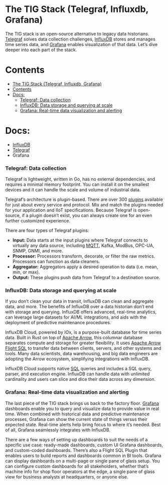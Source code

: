 # The TIG Stack (Telegraf, Influxdb, Grafana)

The TIG stack is an open-source alternative to legacy data historians. [Telegraf](https://www.influxdata.com/time-series-platform/telegraf/) solves data collection challenges, [InfluxDB](https://www.influxdata.com/products/influxdb-cloud/) stores and manages time series data, and [Grafana](https://www.influxdata.com/grafana/) enables visualization of that data. Let’s dive deeper into each part of the stack.

# Contents

- [The TIG Stack (Telegraf, Influxdb, Grafana)](#the-tig-stack-telegraf-influxdb-grafana)
- [Contents](#contents)
- [Docs:](#docs)
    - [Telegraf: Data collection](#telegraf-data-collection)
    - [InfluxDB: Data storage and querying at scale](#influxdb-data-storage-and-querying-at-scale)
    - [Grafana: Real-time data visualization and alerting](#grafana-real-time-data-visualization-and-alerting)


# Docs: 

- [InfluxDB](./InfluxDb.md)
- [Telegraf](./Telegraf-1-19-docs.md)
- Grafana

### Telegraf: Data collection

Telegraf is lightweight, written in Go, has no external dependencies,
 and requires a minimal memory footprint. You can install it on the 
smallest devices and it can handle the scale and volume of industrial 
data.

Telegraf’s architecture is plugin-based. There are over 300 [plugins](https://www.influxdata.com/products/integrations/)
 available for just about every service and protocol. Mix and match the 
plugins needed for your application and IIoT specifications. Because 
Telegraf is open-source, if a plugin doesn’t exist, you can always 
create one for an even further customized experience.

There are four types of Telegraf plugins:

- **Input:** Data starts at the input plugins where Telegraf connects to virtually any data source, including [MQTT](https://www.influxdata.com/mqtt/), Kafka, ModBus, OPC-UA, SNMP, GNMI, and more.
- **Processor:** Processors transform, decorate, or filter the raw metrics. Processors can function as data cleaners.
- **Aggregator:** Aggregators apply a desired operation to data (i.e. mean, min, or max).
- **Output:** These plugins push data from Telegraf to a destination source.

### InfluxDB: Data storage and querying at scale

If you don’t clean your data in transit, InfluxDB can clean and 
aggregate data, and more. The benefits of InfluxDB over a data historian
 don’t end with storage and querying. InfluxDB offers advanced, 
real-time analytics, can leverage large datasets for AI/ML integrations,
 and aids with the deployment of predictive maintenance procedures.

InfluxDB Cloud, powered by IOx, is a purpose-built database for time series data. Built in Rust on top of [Apache Arrow](https://www.influxdata.com/glossary/apache-arrow/), this columnar database separates compute and storage for greater flexibility. It uses [Apache Arrow Flight SQL](https://www.influxdata.com/glossary/apache-arrow-flight-sql/)
 to transfer data between clients, servers, and other systems and tools.
 Many data scientists, data warehousing, and big data engineers are 
adopting the Arrow ecosystem, simplifying integrations with InfluxDB.

InfluxDB Cloud supports native [SQL](https://www.influxdata.com/products/sql/)
 queries and includes a SQL query, parser, and execution engine. 
InfluxDB can handle data with unlimited cardinality and users can slice 
and dice their data across any dimension.

### Grafana: Real-time data visualization and alerting

The last piece of the TIG stack brings us back to the factory floor. [Grafana](https://www.influxdata.com/grafana/)
 dashboards enable you to query and visualize data to provide value in 
real time. When combined with historical data and predictive maintenance
 processes, Grafana can show the current state of things versus their 
expected state. Real-time alerts help bring focus to where it’s needed. 
Best of all, Grafana seamlessly integrates with InfluxDB.

There are a few ways of setting up dashboards to suit the needs of a 
specific use case: ready-made dashboards, custom UI Grafana dashboards, 
and custom-coded dashboards. There’s also a Flight SQL Plugin that 
enables users to build reports and dashboards common in BI tools. 
Grafana can display dashboards on a multi-page or single pane of glass 
setup. You can configure custom dashboards for all stakeholders, whether
 that’s machine info for shop floor operators at the edge, a single pane
 of glass view for business analysts at headquarters, or anyone else.